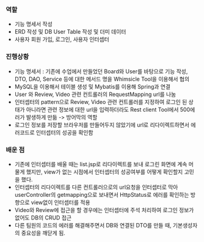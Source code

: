 ### 역할
- 기능 명세서 작성
- ERD 작성 및 DB User Table 작성 및 더미 데이터
- 사용자 회원 가입, 로그인, 사용자 인터셉터

### 진행상황
- 기능 명세서 : 기존에 수업에서 만들었던 Board와 User를 바탕으로 기능 작성, DTO, DAO, Service 등에 대한 메서드 명을 Whimsicle Tool을 이용해서 협의
- MySQL을 이용해서 테이블 생성 및 Mybatis를 이용해 Spring과 연결
- User 와 Review, Video 관련 컨트롤러의 RequestMapping url를 나눔
- 인터셉터의 pattern으로 Review, Video 관련 컨트롤러를 지정하여 로그인 된 상태가 아니라면 관련 정보에 대한 url을 입력하더라도 Rest client Tool에서 500에러가 발생하게 만듦 -> 방어막의 역할
- 로그인 정보를 저장할 브라우저를 만들어두지 않았기에 url로 리다이렉트하면서 에러코드로 인터셉터의 성공을 확인함

### 배운 점 
- 기존에 인터셉터를 배울 때는 list.jsp로 리다이렉트를 보내 로그린 화면에 계속 머물게 했지만, view가 없는 시점에서 인터셉터의 성공여부를 어떻게 확인할지 고민을 했다.
- 인터셉터의 리다이렉트를 다른 컨트롤러으로의 url요청을 인터셉터로 막아 userController의 getmapping으로 보내면서 HttpStatus로 에러를 확인하는 방향으로 view없이 인터셉터를 적용
- Video와 Review에 접근을 할 경우에는 인터셉터에 주석 처리하여 로그인 정보가 없어도 DB의 CRUD 접근
- 다른 팀원의 코드의 에러를 해결해주면서 DB와 연결된 DTO를 만들 때, 기본생성자의 중요성을 깨닫게 됨.